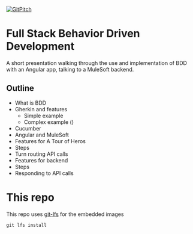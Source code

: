 [![GitPitch](https://gitpitch.com/assets/badge.svg)](https://gitpitch.com/deshorsley/FullStackBdd/develop#/)

# Full Stack Behavior Driven Development

A short presentation walking through the use and implementation of BDD with an Angular app, talking to a MuleSoft backend.

## Outline

* What is BDD
* Gherkin and features
    * Simple example
    * Complex example ()
* Cucumber
* Angular and MuleSoft
* Features for A Tour of Heros
* Steps
* Turn routing API calls
* Features for backend
* Steps
* Responding to API calls

# This repo
This repo uses [git-lfs](https://git-lfs.github.com/) for the embedded images

    git lfs install
